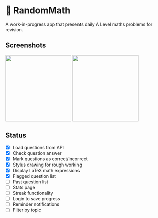# 🧮 RandomMath

A work-in-progress app that presents daily A Level maths problems for revision.

## Screenshots

<img width="210" src="https://github.com/user-attachments/assets/bf84e565-66e7-48cb-86dd-3942d767aa63" />
<img width="210" src="https://github.com/user-attachments/assets/1b3832e1-23a9-4f73-918b-f88105822c70" />

## Status

- [x] Load questions from API
- [x] Check question answer
- [x] Mark questions as correct/incorrect
- [x] Stylus drawing for rough working
- [x] Display LaTeX math expressions
- [x] Flagged question list
- [ ] Past question list
- [ ] Stats page
- [ ] Streak functionality
- [ ] Login to save progress
- [ ] Reminder notifications
- [ ] Filter by topic
